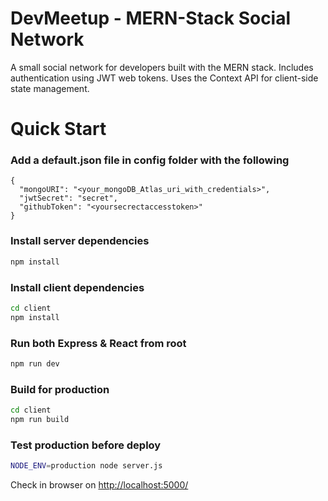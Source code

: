 # DevMeetup - MERN-Stack Social Network

A small social network for developers built with the MERN stack. Includes authentication using JWT web tokens.
Uses the Context API for client-side state management.

# Quick Start

### Add a default.json file in config folder with the following

```
{
  "mongoURI": "<your_mongoDB_Atlas_uri_with_credentials>",
  "jwtSecret": "secret",
  "githubToken": "<yoursecrectaccesstoken>"
}
```

### Install server dependencies

```bash
npm install
```

### Install client dependencies

```bash
cd client
npm install
```

### Run both Express & React from root

```bash
npm run dev
```

### Build for production

```bash
cd client
npm run build
```

### Test production before deploy

```bash
NODE_ENV=production node server.js
```

Check in browser on [http://localhost:5000/](http://localhost:5000/)
